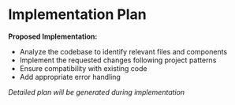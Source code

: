 # Implementation Plan

**Proposed Implementation:**

- Analyze the codebase to identify relevant files and components
- Implement the requested changes following project patterns
- Ensure compatibility with existing code
- Add appropriate error handling

_Detailed plan will be generated during implementation_
